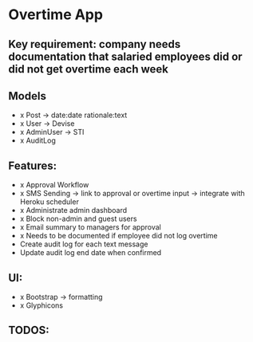# Overtime App

## Key requirement: company needs documentation that salaried employees did or did not get overtime each week

## Models
- x Post -> date:date rationale:text
- x User -> Devise
- x AdminUser -> STI
- x AuditLog

## Features:
- x Approval Workflow
- x SMS Sending -> link to approval or overtime input -> integrate with Heroku scheduler
- x Administrate admin dashboard
- x Block non-admin and guest users
- x Email summary to managers for approval
- x Needs to be documented if employee did not log overtime
- Create audit log for each text message
- Update audit log end date when confirmed

## UI:
- x Bootstrap -> formatting
- x Glyphicons

## TODOS:
